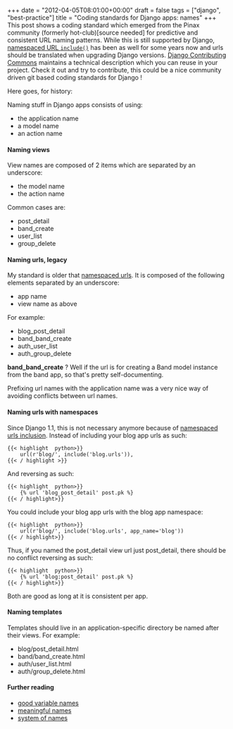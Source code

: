 +++
date = "2012-04-05T08:01:00+00:00"
draft = false
tags = ["django", "best-practice"]
title = "Coding standards for Django apps: names"
+++
This post shows a coding standard which emerged from the Pinax community (formerly hot-club)[source needed] for predictive and consistent URL naming patterns. While this is still supported by Django, [namespaced URL `include()`](https://docs.djangoproject.com/en/1.8/intro/tutorial03/#namespacing-url-names) has been as well for some years now and urls should be translated when upgrading Django versions. [Django Contributing Commons](https://github.com/codingjoe/django-cc) maintains a technical description which you can reuse in your project. Check it out and try to contribute, this could be a nice community driven git based coding standards for Django !

Here goes, for history:

Naming stuff in Django apps consists of using:

 - the application name
 - a model name
 - an action name

#### Naming views

View names are composed of 2 items which are separated by an underscore:

 - the model name
 - the action name

Common cases are:

 - post_detail
 - band_create
 - user_list
 - group_delete

#### Naming urls, legacy

My standard is older that [namespaced urls](https://docs.djangoproject.com/en/dev/releases/1.1/#url-namespaces). It is composed of the following elements separated by an underscore:

 - app name
 - view name as above

For example:

 - blog_post_detail
 - band_band_create
 - auth_user_list
 - auth_group_delete

**band_band_create** ? Well if the url is for creating a Band model instance from the band app, so that's pretty self-documenting.

Prefixing url names with the application name was a very nice way of avoiding conflicts between url names.

#### Naming urls with namespaces

Since Django 1.1, this is not necessary anymore because of [namespaced urls inclusion](https://docs.djangoproject.com/en/dev/topics/http/urls/#topics-http-defining-url-namespaces). Instead of including your blog app urls as such:

```
{{< highlight  python>}}
    url(r'blog/', include('blog.urls')),
{{< / highlight >}}
```

And reversing as such:

```
{{< highlight  python>}}
    {% url 'blog_post_detail' post.pk %}
{{< / highlight>}}
```

You could include your blog app urls with the blog app namespace:

```
{{< highlight  python>}}
    url(r'blog/', include('blog.urls', app_name='blog'))
{{< / highlight>}}
```

Thus, if you named the post_detail view url just post_detail, there should be no conflict reversing as such:

```
{{< highlight  python>}}
    {% url 'blog:post_detail' post.pk %}
{{< / highlight>}}
```

Both are good as long at it is consistent per app.

#### Naming templates

Templates should live in an application-specific directory be named after their views. For example:

 - blog/post_detail.html
 - band/band_create.html
 - auth/user_list.html
 - auth/group_delete.html

#### Further reading

 - [good variable names](http://c2.com/cgi/wiki?GoodVariableNames)
 - [meaningful names](http://c2.com/cgi/wiki?MeaningfulName)
 - [system of names](http://c2.com/cgi/wiki?SystemOfNames)

